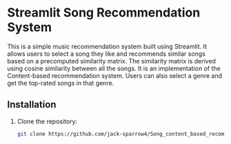 # Streamlit Song Recommendation System

This is a simple music recommendation system built using Streamlit. It allows users to select a song they like and recommends similar songs based on a precomputed similarity matrix. The similarity matrix is derived using cosine similarity between all the songs. It is an implementation of the Content-based recommendation system. Users can also select a genre and get the top-rated songs in that genre.

## Installation

1. Clone the repository:
   ```bash
   git clone https://github.com/jack-sparrow4/Song_content_based_recommendation_sys_streamlit.git


